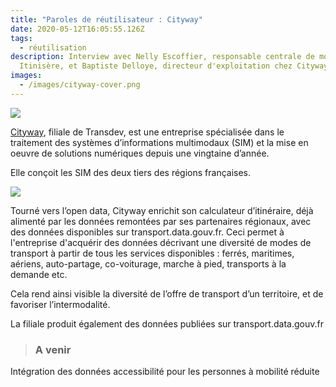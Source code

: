 ```yaml
---
title: "Paroles de réutilisateur : Cityway"
date: 2020-05-12T16:05:55.126Z
tags:
  - réutilisation
description: Interview avec Nelly Escoffier, responsable centrale de mobilité
  Itinisère, et Baptiste Delloye, directeur d'exploitation chez Cityway
images:
  - /images/cityway-cover.png
---
```

![](/images/unnamed-1-.png)

<!--StartFragment-->

[Cityway](https://www.cityway.fr/), filiale de Transdev, est une entreprise spécialisée dans le traitement des systèmes d’informations multimodaux (SIM) et la mise en oeuvre de solutions numériques depuis une vingtaine d’année.

Elle conçoit les SIM des deux tiers des régions françaises.

<!--EndFragment-->

<!--StartFragment-->

![](/images/unnamed-3-.png)

Tourné vers l’open data, Cityway enrichit son calculateur d’itinéraire, déjà alimenté par les données remontées par ses partenaires régionaux, avec des données disponibles sur transport.data.gouv.fr. Ceci permet à l'entreprise d'acquérir des données décrivant une diversité de modes de transport à partir de tous les services disponibles : ferrés, maritimes, aériens, auto-partage, co-voiturage, marche à pied, transports à la demande etc.

Cela rend ainsi  visible la diversité de l’offre de transport d’un territoire, et de favoriser l’intermodalité.

La filiale produit également des données publiées sur transport.data.gouv.fr

<!--EndFragment-->

> ### **A venir**

<!--StartFragment-->

Intégration des données accessibilité pour les personnes à mobilité réduite 

<!--EndFragment-->